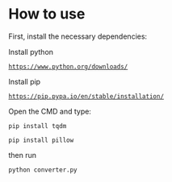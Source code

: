 # How to use

First, install the necessary dependencies:

Install python

<code>https://www.python.org/downloads/</code>

Install pip

<code>https://pip.pypa.io/en/stable/installation/</code>

Open the CMD and type:

<code>pip install tqdm</code>

<code>pip install pillow</code>

then run

<code>python converter.py</code>
